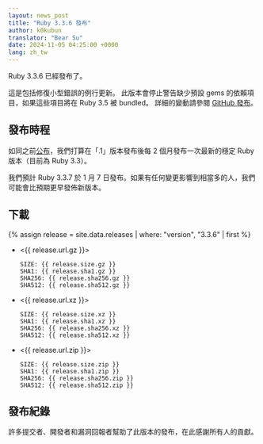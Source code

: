 ```yaml
---
layout: news_post
title: "Ruby 3.3.6 發布"
author: k0kubun
translator: "Bear Su"
date: 2024-11-05 04:25:00 +0000
lang: zh_tw
---
```


Ruby 3.3.6 已經發布了。

這是包括修復小型錯誤的例行更新。
此版本會停止警告缺少預設 gems 的依賴項目，如果這些項目將在 Ruby 3.5 被 bundled。
詳細的變動請參閱 [GitHub 發布](https://github.com/ruby/ruby/releases/tag/v3_3_6)。

## 發布時程

如同之前[公布](https://www.ruby-lang.org/zh_tw/news/2024/07/09/ruby-3-3-4-released/)，我們打算在「.1」版本發布後每 2 個月發布一次最新的穩定 Ruby 版本（目前為 Ruby 3.3）。

我們預計 Ruby 3.3.7 於 1 月 7 日發布。如果有任何變更影響到相當多的人，我們可能會比預期更早發佈新版本。

## 下載

{% assign release = site.data.releases | where: "version", "3.3.6" | first %}

* <{{ release.url.gz }}>

      SIZE: {{ release.size.gz }}
      SHA1: {{ release.sha1.gz }}
      SHA256: {{ release.sha256.gz }}
      SHA512: {{ release.sha512.gz }}

* <{{ release.url.xz }}>

      SIZE: {{ release.size.xz }}
      SHA1: {{ release.sha1.xz }}
      SHA256: {{ release.sha256.xz }}
      SHA512: {{ release.sha512.xz }}

* <{{ release.url.zip }}>

      SIZE: {{ release.size.zip }}
      SHA1: {{ release.sha1.zip }}
      SHA256: {{ release.sha256.zip }}
      SHA512: {{ release.sha512.zip }}

## 發布紀錄

許多提交者、開發者和漏洞回報者幫助了此版本的發布，在此感謝所有人的貢獻。
